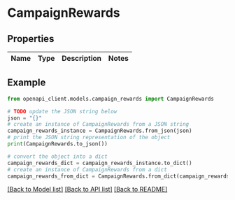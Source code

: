 # CampaignRewards


## Properties

Name | Type | Description | Notes
------------ | ------------- | ------------- | -------------

## Example

```python
from openapi_client.models.campaign_rewards import CampaignRewards

# TODO update the JSON string below
json = "{}"
# create an instance of CampaignRewards from a JSON string
campaign_rewards_instance = CampaignRewards.from_json(json)
# print the JSON string representation of the object
print(CampaignRewards.to_json())

# convert the object into a dict
campaign_rewards_dict = campaign_rewards_instance.to_dict()
# create an instance of CampaignRewards from a dict
campaign_rewards_from_dict = CampaignRewards.from_dict(campaign_rewards_dict)
```
[[Back to Model list]](../README.md#documentation-for-models) [[Back to API list]](../README.md#documentation-for-api-endpoints) [[Back to README]](../README.md)


